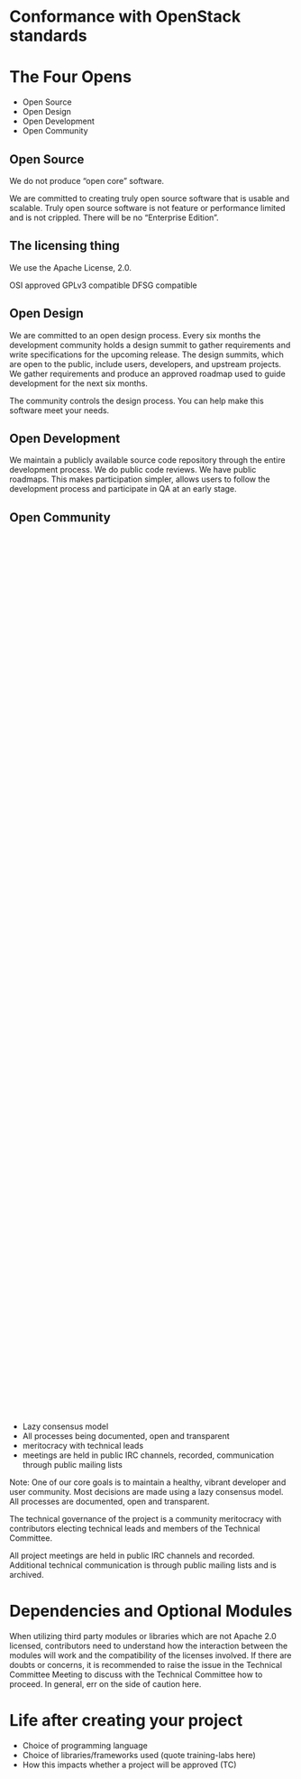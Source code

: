 <!-- .slide: data-state="section-break" id="conformance" -->
# Conformance with OpenStack standards


<!-- .slide: data-state="normal" id="conformance-four-opens" -->
# The Four Opens

*    Open Source
*    Open Design
*    Open Development
*    Open Community


<!-- .slide: data-state="normal" id="conformance-open-source" -->
## Open Source

We do not produce “open core” software.

<aside class="notes">
We are committed to creating truly open source software that is usable and
scalable. Truly open source software is not feature or performance limited and
is not crippled. There will be no “Enterprise Edition”.
</aside>


<!-- .slide: data-state="normal" id="conformance-open-source" -->
## The licensing thing

We use the Apache License, 2.0.

OSI approved
GPLv3 compatible
DFSG compatible


<!-- .slide: data-state="normal" id="conformance-open-design" -->
## Open Design

We are committed to an open design process. Every six months the development
community holds a design summit to gather requirements and write specifications
for the upcoming release. The design summits, which are open to the public,
include users, developers, and upstream projects. We gather requirements and
produce an approved roadmap used to guide development for the next six months.

The community controls the design process. You can help make this software meet
your needs.


<!-- .slide: data-state="normal" id="conformance-open-development" -->
## Open Development

We maintain a publicly available source code repository through the entire
development process. We do public code reviews. We have public roadmaps. This
makes participation simpler, allows users to follow the development process and
participate in QA at an early stage.


<!-- .slide: data-state="normal" id="conformance-open-community" -->
## Open Community

<img data-src="images/fishbowl_jump.jpg" style="height: 40%; text-align: center"/>

*   Lazy consensus model
*   All processes being documented, open and transparent
*   meritocracy with technical leads
*   meetings are held in public IRC channels, recorded, communication through public mailing lists

Note:
One of our core goals is to maintain a healthy, vibrant developer and user
community. Most decisions are made using a lazy consensus model. All processes
are documented, open and transparent.

The technical governance of the project is a community meritocracy with
contributors electing technical leads and members of the Technical Committee.

All project meetings are held in public IRC channels and recorded. Additional
technical communication is through public mailing lists and is archived.


<!-- .slide: data-state="normal" id="conformance-dependencies -->
# Dependencies and Optional Modules

When utilizing third party modules or libraries which are not Apache 2.0
licensed, contributors need to understand how the interaction between the
modules will work and the compatibility of the licenses involved. If there are
doubts or concerns, it is recommended to raise the issue in the Technical
Committee Meeting to discuss with the Technical Committee how to proceed. In
general, err on the side of caution here.


<!-- .slide: data-state="normal" id="conformance-life-after" -->
# Life after creating your project

 *    Choice of programming language
 *    Choice of libraries/frameworks used (quote training-labs here)
 *    How this impacts whether a project will be approved (TC)
